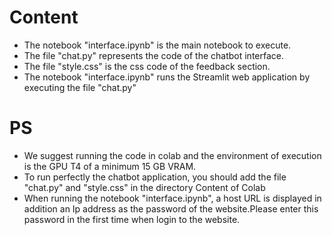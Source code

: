 
# Content
- The notebook "interface.ipynb" is the main notebook to execute.
- The file "chat.py" represents the code of the chatbot interface.
- The file "style.css" is the css code of the feedback section.
- The notebook "interface.ipynb" runs the Streamlit web application by executing the file "chat.py"
  
# PS
 - We suggest running the code in colab and the environment of execution is the  GPU T4 of a minimum 15 GB VRAM.
 - To run perfectly the chatbot application, you should add the file "chat.py" and "style.css" in  the  directory Content of Colab 
 - When running the notebook "interface.ipynb", a host URL is displayed in addition  an Ip address  as the password of the website.Please enter this password in the first time when login to the website.
